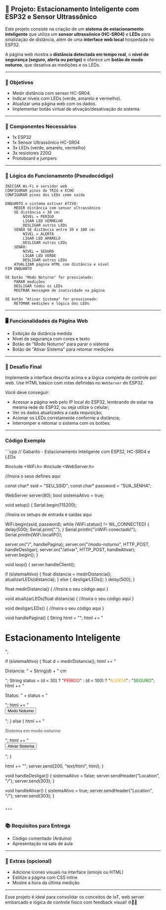 ## 🚗 Projeto: Estacionamento Inteligente com ESP32 e Sensor Ultrassônico

Este projeto consiste na criação de um **sistema de estacionamento inteligente** que utiliza um **sensor ultrassônico (HC-SR04)** e **LEDs** para sinalização de distância, além de uma **interface web local** hospedada no ESP32. 

A página web mostra a **distância detectada em tempo real**, o **nível de segurança (seguro, alerta ou perigo)** e oferece um **botão de modo noturno**, que desativa as medições e os LEDs.

---

### 🎯 Objetivos
- Medir distância com sensor HC-SR04.
- Indicar níveis com LEDs (verde, amarelo e vermelho).
- Atualizar uma página web com os dados.
- Implementar botão virtual de ativação/desativação do sistema.

---

### 🔧 Componentes Necessários
- 1x ESP32
- 1x Sensor Ultrassônico HC-SR04
- 3x LEDs (verde, amarelo, vermelho)
- 3x resistores 220Ω
- Protoboard e jumpers

---

### 🧠 Lógica do Funcionamento (Pseudocódigo)

```plaintext
INICIAR Wi-Fi e servidor web
CONFIGURAR pinos do TRIG e ECHO
CONFIGURAR pinos dos LEDs como saída

ENQUANTO o sistema estiver ATIVO:
    MEDIR distância com sensor ultrassônico
    SE distância < 30 cm:
        NIVEL = PERIGO
        LIGAR LED VERMELHO
        DESLIGAR outros LEDs
    SENÃO SE distância entre 30 e 100 cm:
        NIVEL = ALERTA
        LIGAR LED AMARELO
        DESLIGAR outros LEDs
    SENÃO:
        NIVEL = SEGURO
        LIGAR LED VERDE
        DESLIGAR outros LEDs
    ATUALIZAR página HTML com distância e nível
FIM ENQUANTO

SE botão "Modo Noturno" for pressionado:
    PARAR medições
    DESLIGAR todos os LEDs
    MOSTRAR mensagem de inatividade na página

SE botão "Ativar Sistema" for pressionado:
    RETOMAR medições e lógica dos LEDs
```

---

### 🖥️ Funcionalidades da Página Web
- Exibição da distância medida
- Nível de segurança com cores e texto
- Botão de "Modo Noturno" para parar o sistema
- Botão de "Ativar Sistema" para retomar medições

---

### 🧪 Desafio Final
Implemente a interface descrita acima e a lógica completa de controle por web. Use HTML básico com rotas definidas no `WebServer` do ESP32.

Você deve conseguir:
- Acessar a página web pelo IP local do ESP32, lembrando de estar na mesma rede do ESP32, ou seja utilize o celular;
- Ver os dados atualizados a cada requisição;
- Acionar os LEDs corretamente conforme a distância;
- Interromper e retomar o sistema com os botões.

---
### Código Exemplo
´´´cpp
// Gabarito - Estacionamento Inteligente com ESP32, HC-SR04 e LEDs

#include <WiFi.h>
#include <WebServer.h>

//Insira o seus defines aqui

const char* ssid = "SEU_SSID";
const char* password = "SUA_SENHA";

WebServer server(80);
bool sistemaAtivo = true;

void setup() {
  Serial.begin(115200);

  //Insira os setups de entrada e saídas aqui

  WiFi.begin(ssid, password);
  while (WiFi.status() != WL_CONNECTED) {
    delay(500);
    Serial.print(".");
  }
  Serial.println("\nWiFi conectado!");
  Serial.println(WiFi.localIP());

  server.on("/", handlePagina);
  server.on("/modo-noturno", HTTP_POST, handleDesligar);
  server.on("/ativar", HTTP_POST, handleAtivar);
  server.begin();
}

void loop() {
  server.handleClient();

  if (sistemaAtivo) {
    float distancia = medirDistancia();
    atualizarLEDs(distancia);
  } else {
    desligarLEDs();
  }
  delay(500);
}

float medirDistancia() {
  //Insira o seu código aqui
}

void atualizarLEDs(float distancia) {
  //Insira o seu código aqui
}

void desligarLEDs() {
  //Insira o seu código aqui
}

void handlePagina() {
  String html = "<html><head><meta http-equiv='refresh' content='2'/></head><body>";
  html += "<h1>Estacionamento Inteligente</h1>";

  if (sistemaAtivo) {
    float d = medirDistancia();
    html += "<p>Distancia: " + String(d) + " cm</p>";
    String status = (d < 30) ? "<span style='color:red;'>PERIGO</span>" : (d < 100) ? "<span style='color:orange;'>ALERTA</span>" : "<span style='color:green;'>SEGURO</span>";
    html += "<p>Status: " + status + "</p>";
    html += "<form action='/modo-noturno' method='POST'><button type='submit'>Modo Noturno</button></form>";
  } else {
    html += "<p><b style='color:gray;'>Sistema em modo noturno</b></p>";
    html += "<form action='/ativar' method='POST'><button type='submit'>Ativar Sistema</button></form>";
  }

  html += "</body></html>";
  server.send(200, "text/html", html);
}

void handleDesligar() {
  sistemaAtivo = false;
  server.sendHeader("Location", "/");
  server.send(303);
}

void handleAtivar() {
  sistemaAtivo = true;
  server.sendHeader("Location", "/");
  server.send(303);
}

´´´
---

### 📚 Requisitos para Entrega
- Código comentado (Arduino)
- Apresentação na sala de aula
---

### 🚀 Extras (opcional)
- Adicione ícones visuais na interface (emojis ou HTML)
- Estilize a página com CSS inline
- Mostre a hora da última medição

---

Esse projeto é ideal para consolidar os conceitos de IoT, web server embarcado e lógica de controle físico com feedback visual! 🌐📏💡

